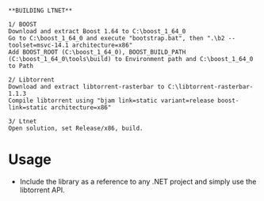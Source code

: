 ```
**BUILDING LTNET**

1/ BOOST
Download and extract Boost 1.64 to C:\boost_1_64_0
Go to C:\boost_1_64_0 and execute "bootstrap.bat", then ".\b2 --toolset=msvc-14.1 architecture=x86"
Add BOOST_ROOT (C:\boost_1_64_0), BOOST_BUILD_PATH (C:\boost_1_64_0\tools\build) to Environment path and C:\boost_1_64_0 to Path

2/ Libtorrent
Download and extract libtorrent-rasterbar to C:\libtorrent-rasterbar-1.1.3
Compile libtorrent using "bjam link=static variant=release boost-link=static architecture=x86"

3/ Ltnet
Open solution, set Release/x86, build.
```

# Usage

* Include the library as a reference to any .NET project and simply use the libtorrent API.